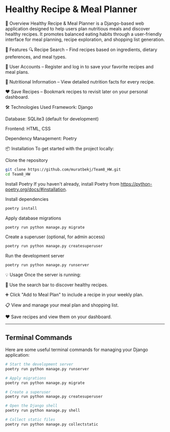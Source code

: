 # Healthy Recipe & Meal Planner

🧾 Overview
Healthy Recipe & Meal Planner is a Django-based web application designed to help users plan nutritious meals and discover healthy recipes. It promotes balanced eating habits through a user-friendly interface for meal planning, recipe exploration, and shopping list generation.

🚀 Features
🔍 Recipe Search – Find recipes based on ingredients, dietary preferences, and meal types.

👤 User Accounts – Register and log in to save your favorite recipes and meal plans.

🧪 Nutritional Information – View detailed nutrition facts for every recipe.

❤️ Save Recipes – Bookmark recipes to revisit later on your personal dashboard.

🛠️ Technologies Used
Framework: Django

Database: SQLite3 (default for development)

Frontend: HTML, CSS

Dependency Management: Poetry

📦 Installation
To get started with the project locally:

Clone the repository

```bash
git clone https://github.com/muratbekj/Team8_HW.git
cd Team8_HW
```

Install Poetry
If you haven't already, install Poetry from https://python-poetry.org/docs/#installation.

Install dependencies

```bash
poetry install
```

Apply database migrations

```bash
poetry run python manage.py migrate
```

Create a superuser (optional, for admin access)

```bash
poetry run python manage.py createsuperuser
```

Run the development server

```bash
poetry run python manage.py runserver
```

💡 Usage
Once the server is running:

🔎 Use the search bar to discover healthy recipes.

➕ Click "Add to Meal Plan" to include a recipe in your weekly plan.

📋 View and manage your meal plan and shopping list.

❤️ Save recipes and view them on your dashboard.

---

## Terminal Commands

Here are some useful terminal commands for managing your Django application:

```bash
# Start the development server
poetry run python manage.py runserver

# Apply migrations
poetry run python manage.py migrate

# Create a superuser
poetry run python manage.py createsuperuser

# Open the Django shell
poetry run python manage.py shell

# Collect static files
poetry run python manage.py collectstatic
```